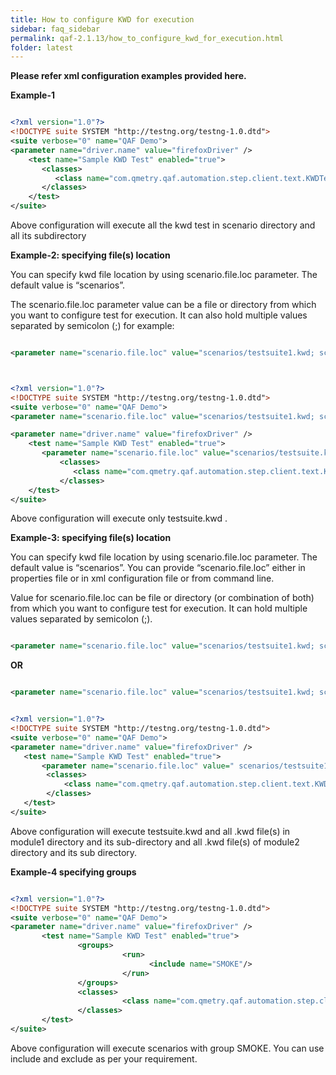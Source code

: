 ```yaml
---
title: How to configure KWD for execution
sidebar: faq_sidebar
permalink: qaf-2.1.13/how_to_configure_kwd_for_execution.html
folder: latest
---
```



**Please refer xml configuration examples provided here.**

**Example-1**

```xml

<?xml version="1.0"?>
<!DOCTYPE suite SYSTEM "http://testng.org/testng-1.0.dtd">
<suite verbose="0" name="QAF Demo">
<parameter name="driver.name" value="firefoxDriver" />
    <test name="Sample KWD Test" enabled="true">
       <classes>
          <class name="com.qmetry.qaf.automation.step.client.text.KWDTestFactory"/>
       </classes>
    </test>
</suite>

```

Above configuration will execute all the kwd test in scenario directory and all its subdirectory

**Example-2: specifying file(s) location**

You can specify kwd file location by using scenario.file.loc parameter. The default value is “scenarios”.

The scenario.file.loc parameter value can be a file or directory from which you want to configure test for execution. It can also hold multiple values separated by semicolon (;) for example:

```xml

<parameter name="scenario.file.loc" value="scenarios/testsuite1.kwd; scenarios/testsuite2.kwd "/>

```


```xml


<?xml version="1.0"?>
<!DOCTYPE suite SYSTEM "http://testng.org/testng-1.0.dtd">
<suite verbose="0" name="QAF Demo">
<parameter name="scenario.file.loc" value="scenarios/testsuite1.kwd; scenarios/module1; scenarios/module2"/>

<parameter name="driver.name" value="firefoxDriver" />
    <test name="Sample KWD Test" enabled="true">
       <parameter name="scenario.file.loc" value="scenarios/testsuite.kwd"/>
           <classes>
              <class name="com.qmetry.qaf.automation.step.client.text.KWDTestFactory"/>
           </classes>
    </test>
</suite>

```

Above configuration will execute only testsuite.kwd .

**Example-3: specifying file(s) location**

You can specify kwd file location by using scenario.file.loc parameter. The default value is “scenarios”. You can provide “scenario.file.loc” either in properties file or in xml configuration file or from command line.

Value for scenario.file.loc can be file or directory (or combination of both) from which you want to configure test for execution. It can hold multiple values separated by semicolon (;).

```xml

<parameter name="scenario.file.loc" value="scenarios/testsuite1.kwd; scenarios/testsuite2.kwd "/>

```

**OR**

```xml

<parameter name="scenario.file.loc" value="scenarios/testsuite1.kwd; scenarios/module1; scenarios/module2"/>

```

```xml

<?xml version="1.0"?>
<!DOCTYPE suite SYSTEM "http://testng.org/testng-1.0.dtd">
<suite verbose="0" name="QAF Demo">
<parameter name="driver.name" value="firefoxDriver" />
   <test name="Sample KWD Test" enabled="true">
       <parameter name="scenario.file.loc" value=" scenarios/testsuite1.kwd; scenarios/module1; scenarios/module2"/>
        <classes>
            <class name="com.qmetry.qaf.automation.step.client.text.KWDTestFactory"/>
        </classes>
   </test>
</suite>

```

Above configuration will execute testsuite.kwd and all .kwd file(s) in module1 directory and its sub-directory and all .kwd file(s) of module2 directory and its sub directory.

**Example-4 specifying groups**

```xml

<?xml version="1.0"?>
<!DOCTYPE suite SYSTEM "http://testng.org/testng-1.0.dtd">
<suite verbose="0" name="QAF Demo">
<parameter name="driver.name" value="firefoxDriver" />
       <test name="Sample KWD Test" enabled="true">
               <groups>
                         <run>
                               <include name="SMOKE"/>
                         </run>
               </groups>
               <classes>
                         <class name="com.qmetry.qaf.automation.step.client.text.KWDTestFactory"/>
               </classes>
       </test>
</suite>

```

Above configuration will execute scenarios with group SMOKE. You can use include and exclude as per your requirement.
